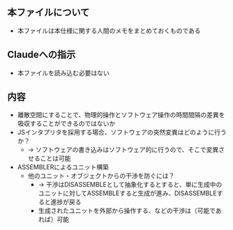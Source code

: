 ## 本ファイルについて

- 本ファイルは本仕様に関する人間のメモをまとめておくものである

## Claudeへの指示

- 本ファイルを読み込む必要はない

## 内容

- 離散空間にすることで、物理的操作とソフトウェア操作の時間間隔の差異を吸収することができるのではないか
- JSインタプリタを採用する場合、ソフトウェアの突然変異はどのように行うか？
  - → ソフトウェアの書き込みはソフトウェア的に行うので、そこで変異させることは可能
- ASSEMBLERによるユニット構築
  - 他のユニット・オブジェクトからの干渉を防ぐには？
    - → 干渉はDISASSEMBLEとして抽象化するとすると、単に生成中のユニットに対してASSEMBLEすると生成が進み、DISASSEMBLEすると進捗が戻る
    - 生成されたユニットを外部から操作する、などの干渉は（可能であれば）可能